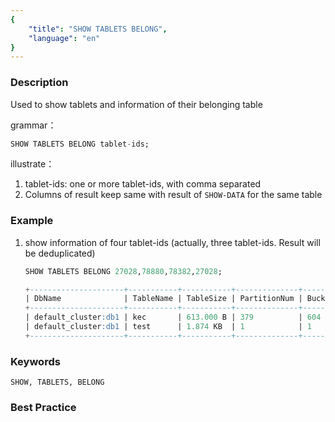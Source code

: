 ```yaml
---
{
    "title": "SHOW TABLETS BELONG",
    "language": "en"
}
---
```


<!--
Licensed to the Apache Software Foundation (ASF) under one
or more contributor license agreements.  See the NOTICE file
distributed with this work for additional information
regarding copyright ownership.  The ASF licenses this file
to you under the Apache License, Version 2.0 (the
"License"); you may not use this file except in compliance
with the License.  You may obtain a copy of the License at

  http://www.apache.org/licenses/LICENSE-2.0

Unless required by applicable law or agreed to in writing,
software distributed under the License is distributed on an
"AS IS" BASIS, WITHOUT WARRANTIES OR CONDITIONS OF ANY
KIND, either express or implied.  See the License for the
specific language governing permissions and limitations
under the License.
-->



### Description

Used to show tablets and information of their belonging table

grammar：

```sql
SHOW TABLETS BELONG tablet-ids;
```

illustrate：

1. tablet-ids: one or more tablet-ids, with comma separated
2. Columns of result keep same with result of `SHOW-DATA` for the same table

### Example

1. show information of four tablet-ids (actually, three tablet-ids. Result will be deduplicated)

    ```sql
    SHOW TABLETS BELONG 27028,78880,78382,27028;
    ```

    ```sql
    +---------------------+-----------+-----------+--------------+-----------+--------------+----------------+
    | DbName              | TableName | TableSize | PartitionNum | BucketNum | ReplicaCount | TabletIds      |
    +---------------------+-----------+-----------+--------------+-----------+--------------+----------------+
    | default_cluster:db1 | kec       | 613.000 B | 379          | 604       | 604          | [78880, 78382] |
    | default_cluster:db1 | test      | 1.874 KB  | 1            | 1         | 1            | [27028]        |
    +---------------------+-----------+-----------+--------------+-----------+--------------+----------------+
    ```

### Keywords

    SHOW, TABLETS, BELONG

### Best Practice

